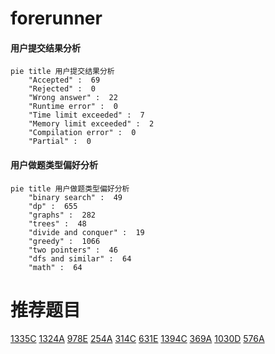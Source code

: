 # forerunner

<!-- tabs:start -->



#### **用户提交结果分析**

```mermaid
pie title 用户提交结果分析
    "Accepted" :  69
    "Rejected" :  0
    "Wrong answer" :  22
    "Runtime error" :  0
    "Time limit exceeded" :  7
    "Memory limit exceeded" :  2
    "Compilation error" :  0
    "Partial" :  0
```

#### **用户做题类型偏好分析**

```mermaid
pie title 用户做题类型偏好分析
    "binary search" :  49
    "dp" :  655
    "graphs" :  282
    "trees" :  48
    "divide and conquer" :  19
    "greedy" :  1066
    "two pointers" :  46
    "dfs and similar" :  64
    "math" :  64
```



<!-- tabs:end -->
# 推荐题目
[1335C](https://codeforces.com/contest/1335/problem/C)
[1324A](https://codeforces.com/contest/1324/problem/A)
[978E](https://codeforces.com/contest/978/problem/E)
[254A](https://codeforces.com/contest/254/problem/A)
[314C](https://codeforces.com/contest/314/problem/C)
[631E](https://codeforces.com/contest/631/problem/E)
[1394C](https://codeforces.com/contest/1394/problem/C)
[369A](https://codeforces.com/contest/369/problem/A)
[1030D](https://codeforces.com/contest/1030/problem/D)
[576A](https://codeforces.com/contest/576/problem/A)

